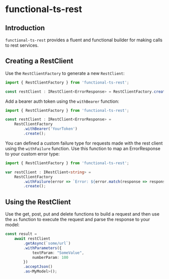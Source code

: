 # functional-ts-rest

## Introduction

`functional-ts-rest` provides a fluent and functional builder for making calls to rest services.

## Creating a RestClient

Use the `RestClientFactory` to generate a new `RestClient`:

```typescript
import { RestClientFactory } from 'functional-ts-rest';

const restClient : IRestClient<ErrorResponse> = RestClientFactory.create();
```

Add a bearer auth token using the `withBearer` function:

```typescript
import { RestClientFactory } from 'functional-ts-rest';

const restClient : IRestClient<ErrorResponse> =
	RestClientFactory
		.withBearer('YourToken')
		.create();
```

You can defined a custom failure type for requests made with the rest client using the `withFailure` function. Use this function to map an ErrorResponse to your custom error type:

```typescript
import { RestClientFactory } from 'functional-ts-rest';

var restClient : IRestClient<string> =
	RestClientFactory
		.withFailure(error => `Error: ${error.match(response => response.status.toString(), ex => ex.message)}`)
		.create();
```

## Using the RestClient

Use the get, post, put and delete functions to build a request and then use the `as` function to execute the request and parse the response to your model:

```typescript
const result = 
	await restClient
		.getAsync(`some/url`)
		.withParameters({
			textParam: "SomeValue",
			numberParam: 100
		})
		.acceptJson()
		.as<MyModel>();
```
